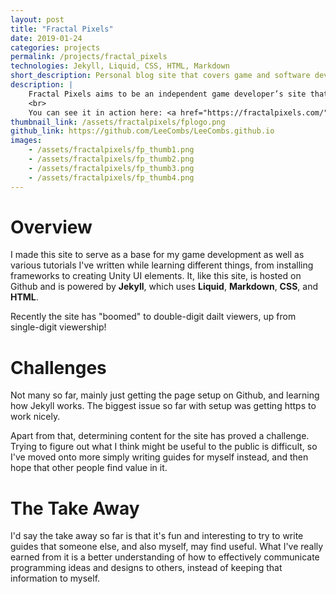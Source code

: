 ```yaml
---
layout: post
title: "Fractal Pixels"
date: 2019-01-24
categories: projects
permalink: /projects/fractal_pixels
technologies: Jekyll, Liquid, CSS, HTML, Markdown
short_description: Personal blog site that covers game and software development, but mostly game related
description: |
    Fractal Pixels aims to be an independent game developer’s site that will hopefully host my game(s) and development blog! While it’s a little barren now, expect content ranging from tutorials to my experiences of learning how to develop games.
    <br>
    You can see it in action here: <a href="https://fractalpixels.com/" onclick="ga('send','event','clicks','fractal-pixels')" target="_blank">Fractal Pixels Home Page</a>
thumbnail_link: /assets/fractalpixels/fplogo.png
github_link: https://github.com/LeeCombs/LeeCombs.github.io
images:
    - /assets/fractalpixels/fp_thumb1.png
    - /assets/fractalpixels/fp_thumb2.png
    - /assets/fractalpixels/fp_thumb3.png
    - /assets/fractalpixels/fp_thumb4.png
---
```


# Overview
I made this site to serve as a base for my game development as well as various tutorials I've written while learning different things, from installing frameworks to creating Unity UI elements. It, like this site, is hosted on Github and is powered by **Jekyll**, which uses **Liquid**, **Markdown**, **CSS**, and **HTML**.

Recently the site has "boomed" to double-digit dailt viewers, up from single-digit viewership! 

# Challenges

Not many so far, mainly just getting the page setup on Github, and learning how Jekyll works. The biggest issue so far with setup was getting https to work nicely.

Apart from that, determining content for the site has proved a challenge. Trying to figure out what I think might be useful to the public is difficult, so I've moved onto more simply writing guides for myself instead, and then hope that other people find value in it.

# The Take Away
I'd say the take away so far is that it's fun and interesting to try to write guides that someone else, and also myself, may find useful. What I've really earned from it is a better understanding of how to effectively communicate programming ideas and designs to others, instead of keeping that information to myself.

